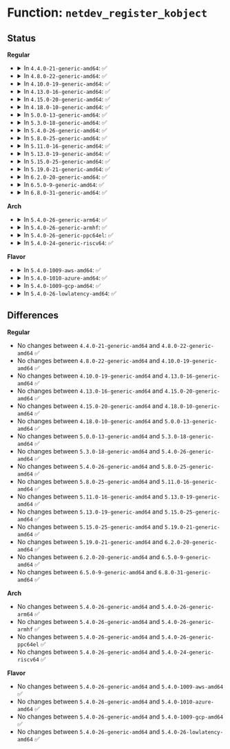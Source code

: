 # Function: <code>netdev_register_kobject</code>

## Status
<b>Regular</b>
<ul>
<li>
<details>
<summary>In <code>4.4.0-21-generic-amd64</code>: ✅</summary>

```c
int netdev_register_kobject(struct net_device * ndev)
```

```json
{
  "name": "netdev_register_kobject",
  "collision_type": "Unique Global",
  "inline_type": "No",
  "funcs": [
    {
      "addr": 18446744071586411856,
      "name": "netdev_register_kobject",
      "external": true,
      "loc": "net/core/net-sysfs.c:1519",
      "file": "net/core/net-sysfs.c",
      "inline": "seen, unknown",
      "caller_inline": [],
      "caller_func": [
        "net/core/dev.c:register_netdevice"
      ]
    }
  ],
  "symbols": [
    {
      "addr": 18446744071586411856,
      "name": "netdev_register_kobject",
      "section": ".text",
      "bind": "STB_GLOBAL",
      "size": 357
    }
  ]
}
```
</details>
</li>
<li>
<details>
<summary>In <code>4.8.0-22-generic-amd64</code>: ✅</summary>

```c
int netdev_register_kobject(struct net_device * ndev)
```

```json
{
  "name": "netdev_register_kobject",
  "collision_type": "Unique Global",
  "inline_type": "No",
  "funcs": [
    {
      "addr": 18446744071586854912,
      "name": "netdev_register_kobject",
      "external": true,
      "loc": "net/core/net-sysfs.c:1538",
      "file": "net/core/net-sysfs.c",
      "inline": "seen, unknown",
      "caller_inline": [],
      "caller_func": [
        "net/core/dev.c:register_netdevice"
      ]
    }
  ],
  "symbols": [
    {
      "addr": 18446744071586854912,
      "name": "netdev_register_kobject",
      "section": ".text",
      "bind": "STB_GLOBAL",
      "size": 360
    }
  ]
}
```
</details>
</li>
<li>
<details>
<summary>In <code>4.10.0-19-generic-amd64</code>: ✅</summary>

```c
int netdev_register_kobject(struct net_device * ndev)
```

```json
{
  "name": "netdev_register_kobject",
  "collision_type": "Unique Global",
  "inline_type": "No",
  "funcs": [
    {
      "addr": 18446744071587046032,
      "name": "netdev_register_kobject",
      "external": true,
      "loc": "net/core/net-sysfs.c:1573",
      "file": "net/core/net-sysfs.c",
      "inline": "seen, unknown",
      "caller_inline": [],
      "caller_func": [
        "net/core/dev.c:register_netdevice"
      ]
    }
  ],
  "symbols": [
    {
      "addr": 18446744071587046032,
      "name": "netdev_register_kobject",
      "section": ".text",
      "bind": "STB_GLOBAL",
      "size": 360
    }
  ]
}
```
</details>
</li>
<li>
<details>
<summary>In <code>4.13.0-16-generic-amd64</code>: ✅</summary>

```c
int netdev_register_kobject(struct net_device * ndev)
```

```json
{
  "name": "netdev_register_kobject",
  "collision_type": "Unique Global",
  "inline_type": "No",
  "funcs": [
    {
      "addr": 18446744071587174000,
      "name": "netdev_register_kobject",
      "external": true,
      "loc": "net/core/net-sysfs.c:1578",
      "file": "net/core/net-sysfs.c",
      "inline": "seen, unknown",
      "caller_inline": [],
      "caller_func": [
        "net/core/dev.c:register_netdevice"
      ]
    }
  ],
  "symbols": [
    {
      "addr": 18446744071587174000,
      "name": "netdev_register_kobject",
      "section": ".text",
      "bind": "STB_GLOBAL",
      "size": 358
    }
  ]
}
```
</details>
</li>
<li>
<details>
<summary>In <code>4.15.0-20-generic-amd64</code>: ✅</summary>

```c
int netdev_register_kobject(struct net_device * ndev)
```

```json
{
  "name": "netdev_register_kobject",
  "collision_type": "Unique Global",
  "inline_type": "No",
  "funcs": [
    {
      "addr": 18446744071587679312,
      "name": "netdev_register_kobject",
      "external": true,
      "loc": "net/core/net-sysfs.c:1574",
      "file": "net/core/net-sysfs.c",
      "inline": "seen, unknown",
      "caller_inline": [],
      "caller_func": [
        "net/core/dev.c:register_netdevice"
      ]
    }
  ],
  "symbols": [
    {
      "addr": 18446744071587679312,
      "name": "netdev_register_kobject",
      "section": ".text",
      "bind": "STB_GLOBAL",
      "size": 358
    }
  ]
}
```
</details>
</li>
<li>
<details>
<summary>In <code>4.18.0-10-generic-amd64</code>: ✅</summary>

```c
int netdev_register_kobject(struct net_device * ndev)
```

```json
{
  "name": "netdev_register_kobject",
  "collision_type": "Unique Global",
  "inline_type": "No",
  "funcs": [
    {
      "addr": 18446744071588009312,
      "name": "netdev_register_kobject",
      "external": true,
      "loc": "net/core/net-sysfs.c:1604",
      "file": "net/core/net-sysfs.c",
      "inline": "seen, unknown",
      "caller_inline": [],
      "caller_func": [
        "net/core/dev.c:register_netdevice"
      ]
    }
  ],
  "symbols": [
    {
      "addr": 18446744071588009312,
      "name": "netdev_register_kobject",
      "section": ".text",
      "bind": "STB_GLOBAL",
      "size": 353
    }
  ]
}
```
</details>
</li>
<li>
<details>
<summary>In <code>5.0.0-13-generic-amd64</code>: ✅</summary>

```c
int netdev_register_kobject(struct net_device * ndev)
```

```json
{
  "name": "netdev_register_kobject",
  "collision_type": "Unique Global",
  "inline_type": "No",
  "funcs": [
    {
      "addr": 18446744071588170032,
      "name": "netdev_register_kobject",
      "external": true,
      "loc": "net/core/net-sysfs.c:1726",
      "file": "net/core/net-sysfs.c",
      "inline": "seen, unknown",
      "caller_inline": [],
      "caller_func": [
        "net/core/dev.c:register_netdevice"
      ]
    }
  ],
  "symbols": [
    {
      "addr": 18446744071588170032,
      "name": "netdev_register_kobject",
      "section": ".text",
      "bind": "STB_GLOBAL",
      "size": 370
    }
  ]
}
```
</details>
</li>
<li>
<details>
<summary>In <code>5.3.0-18-generic-amd64</code>: ✅</summary>

```c
int netdev_register_kobject(struct net_device * ndev)
```

```json
{
  "name": "netdev_register_kobject",
  "collision_type": "Unique Global",
  "inline_type": "No",
  "funcs": [
    {
      "addr": 18446744071588495200,
      "name": "netdev_register_kobject",
      "external": true,
      "loc": "net/core/net-sysfs.c:1716",
      "file": "net/core/net-sysfs.c",
      "inline": "seen, unknown",
      "caller_inline": [],
      "caller_func": [
        "net/core/dev.c:register_netdevice"
      ]
    }
  ],
  "symbols": [
    {
      "addr": 18446744071588495200,
      "name": "netdev_register_kobject",
      "section": ".text",
      "bind": "STB_GLOBAL",
      "size": 376
    }
  ]
}
```
</details>
</li>
<li>
<details>
<summary>In <code>5.4.0-26-generic-amd64</code>: ✅</summary>

```c
int netdev_register_kobject(struct net_device * ndev)
```

```json
{
  "name": "netdev_register_kobject",
  "collision_type": "Unique Global",
  "inline_type": "No",
  "funcs": [
    {
      "addr": 18446744071588702848,
      "name": "netdev_register_kobject",
      "external": true,
      "loc": "net/core/net-sysfs.c:1827",
      "file": "net/core/net-sysfs.c",
      "inline": "seen, unknown",
      "caller_inline": [],
      "caller_func": [
        "net/core/dev.c:register_netdevice"
      ]
    }
  ],
  "symbols": [
    {
      "addr": 18446744071588702848,
      "name": "netdev_register_kobject",
      "section": ".text",
      "bind": "STB_GLOBAL",
      "size": 376
    }
  ]
}
```
</details>
</li>
<li>
<details>
<summary>In <code>5.8.0-25-generic-amd64</code>: ✅</summary>

```c
int netdev_register_kobject(struct net_device * ndev)
```

```json
{
  "name": "netdev_register_kobject",
  "collision_type": "Unique Global",
  "inline_type": "No",
  "funcs": [
    {
      "addr": 18446744071589568944,
      "name": "netdev_register_kobject",
      "external": true,
      "loc": "net/core/net-sysfs.c:1858",
      "file": "net/core/net-sysfs.c",
      "inline": "seen, unknown",
      "caller_inline": [],
      "caller_func": [
        "net/core/dev.c:register_netdevice"
      ]
    }
  ],
  "symbols": [
    {
      "addr": 18446744071589568944,
      "name": "netdev_register_kobject",
      "section": ".text",
      "bind": "STB_GLOBAL",
      "size": 376
    }
  ]
}
```
</details>
</li>
<li>
<details>
<summary>In <code>5.11.0-16-generic-amd64</code>: ✅</summary>

```c
int netdev_register_kobject(struct net_device * ndev)
```

```json
{
  "name": "netdev_register_kobject",
  "collision_type": "Unique Global",
  "inline_type": "No",
  "funcs": [
    {
      "addr": 18446744071589578560,
      "name": "netdev_register_kobject",
      "external": true,
      "loc": "net/core/net-sysfs.c:1909",
      "file": "net/core/net-sysfs.c",
      "inline": "seen, unknown",
      "caller_inline": [],
      "caller_func": [
        "net/core/dev.c:register_netdevice"
      ]
    }
  ],
  "symbols": [
    {
      "addr": 18446744071589578560,
      "name": "netdev_register_kobject",
      "section": ".text",
      "bind": "STB_GLOBAL",
      "size": 376
    }
  ]
}
```
</details>
</li>
<li>
<details>
<summary>In <code>5.13.0-19-generic-amd64</code>: ✅</summary>

```c
int netdev_register_kobject(struct net_device * ndev)
```

```json
{
  "name": "netdev_register_kobject",
  "collision_type": "Unique Global",
  "inline_type": "No",
  "funcs": [
    {
      "addr": 18446744071589475664,
      "name": "netdev_register_kobject",
      "external": true,
      "loc": "net/core/net-sysfs.c:1925",
      "file": "net/core/net-sysfs.c",
      "inline": "seen, unknown",
      "caller_inline": [],
      "caller_func": [
        "net/core/dev.c:register_netdevice"
      ]
    }
  ],
  "symbols": [
    {
      "addr": 18446744071589475664,
      "name": "netdev_register_kobject",
      "section": ".text",
      "bind": "STB_GLOBAL",
      "size": 371
    }
  ]
}
```
</details>
</li>
<li>
<details>
<summary>In <code>5.15.0-25-generic-amd64</code>: ✅</summary>

```c
int netdev_register_kobject(struct net_device * ndev)
```

```json
{
  "name": "netdev_register_kobject",
  "collision_type": "Unique Global",
  "inline_type": "No",
  "funcs": [
    {
      "addr": 18446744071590214496,
      "name": "netdev_register_kobject",
      "external": true,
      "loc": "net/core/net-sysfs.c:1983",
      "file": "net/core/net-sysfs.c",
      "inline": "seen, unknown",
      "caller_inline": [],
      "caller_func": [
        "net/core/dev.c:register_netdevice"
      ]
    }
  ],
  "symbols": [
    {
      "addr": 18446744071590214496,
      "name": "netdev_register_kobject",
      "section": ".text",
      "bind": "STB_GLOBAL",
      "size": 371
    }
  ]
}
```
</details>
</li>
<li>
<details>
<summary>In <code>5.19.0-21-generic-amd64</code>: ✅</summary>

```c
int netdev_register_kobject(struct net_device * ndev)
```

```json
{
  "name": "netdev_register_kobject",
  "collision_type": "Unique Global",
  "inline_type": "No",
  "funcs": [
    {
      "addr": 18446744071591790816,
      "name": "netdev_register_kobject",
      "external": true,
      "loc": "net/core/net-sysfs.c:1991",
      "file": "net/core/net-sysfs.c",
      "inline": "seen, unknown",
      "caller_inline": [],
      "caller_func": [
        "net/core/dev.c:register_netdevice"
      ]
    }
  ],
  "symbols": [
    {
      "addr": 18446744071591790816,
      "name": "netdev_register_kobject",
      "section": ".text",
      "bind": "STB_GLOBAL",
      "size": 374
    }
  ]
}
```
</details>
</li>
<li>
<details>
<summary>In <code>6.2.0-20-generic-amd64</code>: ✅</summary>

```c
int netdev_register_kobject(struct net_device * ndev)
```

```json
{
  "name": "netdev_register_kobject",
  "collision_type": "Unique Global",
  "inline_type": "No",
  "funcs": [
    {
      "addr": 18446744071593584560,
      "name": "netdev_register_kobject",
      "external": true,
      "loc": "net/core/net-sysfs.c:1991",
      "file": "net/core/net-sysfs.c",
      "inline": "seen, unknown",
      "caller_inline": [],
      "caller_func": [
        "net/core/dev.c:register_netdevice"
      ]
    }
  ],
  "symbols": [
    {
      "addr": 18446744071593584560,
      "name": "netdev_register_kobject",
      "section": ".text",
      "bind": "STB_GLOBAL",
      "size": 374
    }
  ]
}
```
</details>
</li>
<li>
<details>
<summary>In <code>6.5.0-9-generic-amd64</code>: ✅</summary>

```c
int netdev_register_kobject(struct net_device * ndev)
```

```json
{
  "name": "netdev_register_kobject",
  "collision_type": "Unique Global",
  "inline_type": "No",
  "funcs": [
    {
      "addr": 18446744071594056688,
      "name": "netdev_register_kobject",
      "external": true,
      "loc": "net/core/net-sysfs.c:2019",
      "file": "net/core/net-sysfs.c",
      "inline": "seen, unknown",
      "caller_inline": [],
      "caller_func": [
        "net/core/dev.c:register_netdevice"
      ]
    }
  ],
  "symbols": [
    {
      "addr": 18446744071594056688,
      "name": "netdev_register_kobject",
      "section": ".text",
      "bind": "STB_GLOBAL",
      "size": 374
    }
  ]
}
```
</details>
</li>
<li>
<details>
<summary>In <code>6.8.0-31-generic-amd64</code>: ✅</summary>

```c
int netdev_register_kobject(struct net_device * ndev)
```

```json
{
  "name": "netdev_register_kobject",
  "collision_type": "Unique Global",
  "inline_type": "No",
  "funcs": [
    {
      "addr": 18446744071594847168,
      "name": "netdev_register_kobject",
      "external": true,
      "loc": "net/core/net-sysfs.c:2031",
      "file": "net/core/net-sysfs.c",
      "inline": "seen, unknown",
      "caller_inline": [],
      "caller_func": [
        "net/core/dev.c:register_netdevice"
      ]
    }
  ],
  "symbols": [
    {
      "addr": 18446744071594847168,
      "name": "netdev_register_kobject",
      "section": ".text",
      "bind": "STB_GLOBAL",
      "size": 375
    }
  ]
}
```
</details>
</li>
</ul>
<b>Arch</b>
<ul>
<li>
<details>
<summary>In <code>5.4.0-26-generic-arm64</code>: ✅</summary>

```c
int netdev_register_kobject(struct net_device * ndev)
```

```json
{
  "name": "netdev_register_kobject",
  "collision_type": "Unique Global",
  "inline_type": "No",
  "funcs": [
    {
      "addr": 18446603336502264304,
      "name": "netdev_register_kobject",
      "external": true,
      "loc": "net/core/net-sysfs.c:1827",
      "file": "net/core/net-sysfs.c",
      "inline": "seen, unknown",
      "caller_inline": [],
      "caller_func": [
        "net/core/dev.c:register_netdevice"
      ]
    }
  ],
  "symbols": [
    {
      "addr": 18446603336502264304,
      "name": "netdev_register_kobject",
      "section": ".text",
      "bind": "STB_GLOBAL",
      "size": 400
    }
  ]
}
```
</details>
</li>
<li>
<details>
<summary>In <code>5.4.0-26-generic-armhf</code>: ✅</summary>

```c
int netdev_register_kobject(struct net_device * ndev)
```

```json
{
  "name": "netdev_register_kobject",
  "collision_type": "Unique Global",
  "inline_type": "No",
  "funcs": [
    {
      "addr": 3235006244,
      "name": "netdev_register_kobject",
      "external": true,
      "loc": "net/core/net-sysfs.c:1827",
      "file": "net/core/net-sysfs.c",
      "inline": "seen, unknown",
      "caller_inline": [],
      "caller_func": [
        "net/core/dev.c:register_netdevice"
      ]
    }
  ],
  "symbols": [
    {
      "addr": 3235006244,
      "name": "netdev_register_kobject",
      "section": ".text",
      "bind": "STB_GLOBAL",
      "size": 360
    }
  ]
}
```
</details>
</li>
<li>
<details>
<summary>In <code>5.4.0-26-generic-ppc64el</code>: ✅</summary>

```c
int netdev_register_kobject(struct net_device * ndev)
```

```json
{
  "name": "netdev_register_kobject",
  "collision_type": "Unique Global",
  "inline_type": "No",
  "funcs": [
    {
      "addr": 13835058055295759568,
      "name": "netdev_register_kobject",
      "external": true,
      "loc": "net/core/net-sysfs.c:1827",
      "file": "net/core/net-sysfs.c",
      "inline": "seen, unknown",
      "caller_inline": [],
      "caller_func": [
        "net/core/dev.c:register_netdevice"
      ]
    }
  ],
  "symbols": [
    {
      "addr": 13835058055295759568,
      "name": "netdev_register_kobject",
      "section": ".text",
      "bind": "STB_GLOBAL",
      "size": 548
    }
  ]
}
```
</details>
</li>
<li>
<details>
<summary>In <code>5.4.0-24-generic-riscv64</code>: ✅</summary>

```c
int netdev_register_kobject(struct net_device * ndev)
```

```json
{
  "name": "netdev_register_kobject",
  "collision_type": "Unique Global",
  "inline_type": "No",
  "funcs": [
    {
      "addr": 18446743936278500788,
      "name": "netdev_register_kobject",
      "external": true,
      "loc": "net/core/net-sysfs.c:1827",
      "file": "net/core/net-sysfs.c",
      "inline": "seen, unknown",
      "caller_inline": [],
      "caller_func": [
        "net/core/dev.c:register_netdevice"
      ]
    }
  ],
  "symbols": [
    {
      "addr": 18446743936278500788,
      "name": "netdev_register_kobject",
      "section": ".text",
      "bind": "STB_GLOBAL",
      "size": 322
    }
  ]
}
```
</details>
</li>
</ul>
<b>Flavor</b>
<ul>
<li>
<details>
<summary>In <code>5.4.0-1009-aws-amd64</code>: ✅</summary>

```c
int netdev_register_kobject(struct net_device * ndev)
```

```json
{
  "name": "netdev_register_kobject",
  "collision_type": "Unique Global",
  "inline_type": "No",
  "funcs": [
    {
      "addr": 18446744071588309584,
      "name": "netdev_register_kobject",
      "external": true,
      "loc": "net/core/net-sysfs.c:1827",
      "file": "net/core/net-sysfs.c",
      "inline": "seen, unknown",
      "caller_inline": [],
      "caller_func": [
        "net/core/dev.c:register_netdevice"
      ]
    }
  ],
  "symbols": [
    {
      "addr": 18446744071588309584,
      "name": "netdev_register_kobject",
      "section": ".text",
      "bind": "STB_GLOBAL",
      "size": 376
    }
  ]
}
```
</details>
</li>
<li>
<details>
<summary>In <code>5.4.0-1010-azure-amd64</code>: ✅</summary>

```c
int netdev_register_kobject(struct net_device * ndev)
```

```json
{
  "name": "netdev_register_kobject",
  "collision_type": "Unique Global",
  "inline_type": "No",
  "funcs": [
    {
      "addr": 18446744071588022400,
      "name": "netdev_register_kobject",
      "external": true,
      "loc": "net/core/net-sysfs.c:1827",
      "file": "net/core/net-sysfs.c",
      "inline": "seen, unknown",
      "caller_inline": [],
      "caller_func": [
        "net/core/dev.c:register_netdevice"
      ]
    }
  ],
  "symbols": [
    {
      "addr": 18446744071588022400,
      "name": "netdev_register_kobject",
      "section": ".text",
      "bind": "STB_GLOBAL",
      "size": 350
    }
  ]
}
```
</details>
</li>
<li>
<details>
<summary>In <code>5.4.0-1009-gcp-amd64</code>: ✅</summary>

```c
int netdev_register_kobject(struct net_device * ndev)
```

```json
{
  "name": "netdev_register_kobject",
  "collision_type": "Unique Global",
  "inline_type": "No",
  "funcs": [
    {
      "addr": 18446744071588641408,
      "name": "netdev_register_kobject",
      "external": true,
      "loc": "net/core/net-sysfs.c:1827",
      "file": "net/core/net-sysfs.c",
      "inline": "seen, unknown",
      "caller_inline": [],
      "caller_func": [
        "net/core/dev.c:register_netdevice"
      ]
    }
  ],
  "symbols": [
    {
      "addr": 18446744071588641408,
      "name": "netdev_register_kobject",
      "section": ".text",
      "bind": "STB_GLOBAL",
      "size": 376
    }
  ]
}
```
</details>
</li>
<li>
<details>
<summary>In <code>5.4.0-26-lowlatency-amd64</code>: ✅</summary>

```c
int netdev_register_kobject(struct net_device * ndev)
```

```json
{
  "name": "netdev_register_kobject",
  "collision_type": "Unique Global",
  "inline_type": "No",
  "funcs": [
    {
      "addr": 18446744071588780896,
      "name": "netdev_register_kobject",
      "external": true,
      "loc": "net/core/net-sysfs.c:1827",
      "file": "net/core/net-sysfs.c",
      "inline": "seen, unknown",
      "caller_inline": [],
      "caller_func": [
        "net/core/dev.c:register_netdevice"
      ]
    }
  ],
  "symbols": [
    {
      "addr": 18446744071588780896,
      "name": "netdev_register_kobject",
      "section": ".text",
      "bind": "STB_GLOBAL",
      "size": 376
    }
  ]
}
```
</details>
</li>
</ul>

## Differences
<b>Regular</b>
<ul>
<li>
No changes between <code>4.4.0-21-generic-amd64</code> and <code>4.8.0-22-generic-amd64</code> ✅
</li>
<li>
No changes between <code>4.8.0-22-generic-amd64</code> and <code>4.10.0-19-generic-amd64</code> ✅
</li>
<li>
No changes between <code>4.10.0-19-generic-amd64</code> and <code>4.13.0-16-generic-amd64</code> ✅
</li>
<li>
No changes between <code>4.13.0-16-generic-amd64</code> and <code>4.15.0-20-generic-amd64</code> ✅
</li>
<li>
No changes between <code>4.15.0-20-generic-amd64</code> and <code>4.18.0-10-generic-amd64</code> ✅
</li>
<li>
No changes between <code>4.18.0-10-generic-amd64</code> and <code>5.0.0-13-generic-amd64</code> ✅
</li>
<li>
No changes between <code>5.0.0-13-generic-amd64</code> and <code>5.3.0-18-generic-amd64</code> ✅
</li>
<li>
No changes between <code>5.3.0-18-generic-amd64</code> and <code>5.4.0-26-generic-amd64</code> ✅
</li>
<li>
No changes between <code>5.4.0-26-generic-amd64</code> and <code>5.8.0-25-generic-amd64</code> ✅
</li>
<li>
No changes between <code>5.8.0-25-generic-amd64</code> and <code>5.11.0-16-generic-amd64</code> ✅
</li>
<li>
No changes between <code>5.11.0-16-generic-amd64</code> and <code>5.13.0-19-generic-amd64</code> ✅
</li>
<li>
No changes between <code>5.13.0-19-generic-amd64</code> and <code>5.15.0-25-generic-amd64</code> ✅
</li>
<li>
No changes between <code>5.15.0-25-generic-amd64</code> and <code>5.19.0-21-generic-amd64</code> ✅
</li>
<li>
No changes between <code>5.19.0-21-generic-amd64</code> and <code>6.2.0-20-generic-amd64</code> ✅
</li>
<li>
No changes between <code>6.2.0-20-generic-amd64</code> and <code>6.5.0-9-generic-amd64</code> ✅
</li>
<li>
No changes between <code>6.5.0-9-generic-amd64</code> and <code>6.8.0-31-generic-amd64</code> ✅
</li>
</ul>
<b>Arch</b>
<ul>
<li>
No changes between <code>5.4.0-26-generic-amd64</code> and <code>5.4.0-26-generic-arm64</code> ✅
</li>
<li>
No changes between <code>5.4.0-26-generic-amd64</code> and <code>5.4.0-26-generic-armhf</code> ✅
</li>
<li>
No changes between <code>5.4.0-26-generic-amd64</code> and <code>5.4.0-26-generic-ppc64el</code> ✅
</li>
<li>
No changes between <code>5.4.0-26-generic-amd64</code> and <code>5.4.0-24-generic-riscv64</code> ✅
</li>
</ul>
<b>Flavor</b>
<ul>
<li>
No changes between <code>5.4.0-26-generic-amd64</code> and <code>5.4.0-1009-aws-amd64</code> ✅
</li>
<li>
No changes between <code>5.4.0-26-generic-amd64</code> and <code>5.4.0-1010-azure-amd64</code> ✅
</li>
<li>
No changes between <code>5.4.0-26-generic-amd64</code> and <code>5.4.0-1009-gcp-amd64</code> ✅
</li>
<li>
No changes between <code>5.4.0-26-generic-amd64</code> and <code>5.4.0-26-lowlatency-amd64</code> ✅
</li>
</ul>
